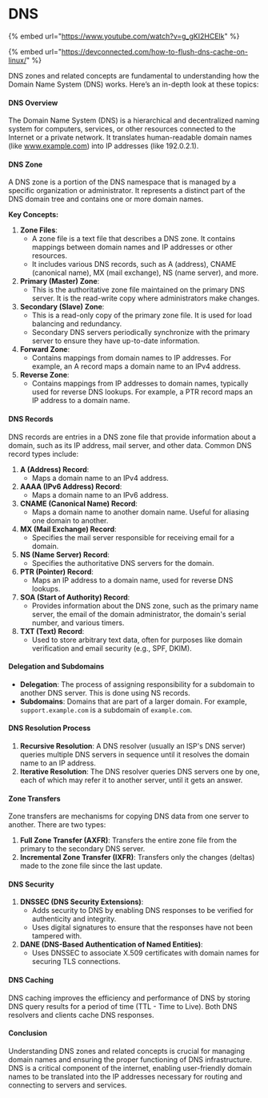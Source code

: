 # DNS

{% embed url="https://www.youtube.com/watch?v=g_gKI2HCElk" %}

{% embed url="https://devconnected.com/how-to-flush-dns-cache-on-linux/" %}

DNS zones and related concepts are fundamental to understanding how the Domain Name System (DNS) works. Here’s an in-depth look at these topics:

#### DNS Overview

The Domain Name System (DNS) is a hierarchical and decentralized naming system for computers, services, or other resources connected to the Internet or a private network. It translates human-readable domain names (like www.example.com) into IP addresses (like 192.0.2.1).

#### DNS Zone

A DNS zone is a portion of the DNS namespace that is managed by a specific organization or administrator. It represents a distinct part of the DNS domain tree and contains one or more domain names.

**Key Concepts:**

1. **Zone Files**:
   * A zone file is a text file that describes a DNS zone. It contains mappings between domain names and IP addresses or other resources.
   * It includes various DNS records, such as A (address), CNAME (canonical name), MX (mail exchange), NS (name server), and more.
2. **Primary (Master) Zone**:
   * This is the authoritative zone file maintained on the primary DNS server. It is the read-write copy where administrators make changes.
3. **Secondary (Slave) Zone**:
   * This is a read-only copy of the primary zone file. It is used for load balancing and redundancy.
   * Secondary DNS servers periodically synchronize with the primary server to ensure they have up-to-date information.
4. **Forward Zone**:
   * Contains mappings from domain names to IP addresses. For example, an A record maps a domain name to an IPv4 address.
5. **Reverse Zone**:
   * Contains mappings from IP addresses to domain names, typically used for reverse DNS lookups. For example, a PTR record maps an IP address to a domain name.

#### DNS Records

DNS records are entries in a DNS zone file that provide information about a domain, such as its IP address, mail server, and other data. Common DNS record types include:

1. **A (Address) Record**:
   * Maps a domain name to an IPv4 address.
2. **AAAA (IPv6 Address) Record**:
   * Maps a domain name to an IPv6 address.
3. **CNAME (Canonical Name) Record**:
   * Maps a domain name to another domain name. Useful for aliasing one domain to another.
4. **MX (Mail Exchange) Record**:
   * Specifies the mail server responsible for receiving email for a domain.
5. **NS (Name Server) Record**:
   * Specifies the authoritative DNS servers for the domain.
6. **PTR (Pointer) Record**:
   * Maps an IP address to a domain name, used for reverse DNS lookups.
7. **SOA (Start of Authority) Record**:
   * Provides information about the DNS zone, such as the primary name server, the email of the domain administrator, the domain's serial number, and various timers.
8. **TXT (Text) Record**:
   * Used to store arbitrary text data, often for purposes like domain verification and email security (e.g., SPF, DKIM).

#### Delegation and Subdomains

* **Delegation**: The process of assigning responsibility for a subdomain to another DNS server. This is done using NS records.
* **Subdomains**: Domains that are part of a larger domain. For example, `support.example.com` is a subdomain of `example.com`.

#### DNS Resolution Process

1. **Recursive Resolution**: A DNS resolver (usually an ISP's DNS server) queries multiple DNS servers in sequence until it resolves the domain name to an IP address.
2. **Iterative Resolution**: The DNS resolver queries DNS servers one by one, each of which may refer it to another server, until it gets an answer.

#### Zone Transfers

Zone transfers are mechanisms for copying DNS data from one server to another. There are two types:

1. **Full Zone Transfer (AXFR)**: Transfers the entire zone file from the primary to the secondary DNS server.
2. **Incremental Zone Transfer (IXFR)**: Transfers only the changes (deltas) made to the zone file since the last update.

#### DNS Security

1. **DNSSEC (DNS Security Extensions)**:
   * Adds security to DNS by enabling DNS responses to be verified for authenticity and integrity.
   * Uses digital signatures to ensure that the responses have not been tampered with.
2. **DANE (DNS-Based Authentication of Named Entities)**:
   * Uses DNSSEC to associate X.509 certificates with domain names for securing TLS connections.

#### DNS Caching

DNS caching improves the efficiency and performance of DNS by storing DNS query results for a period of time (TTL - Time to Live). Both DNS resolvers and clients cache DNS responses.

#### Conclusion

Understanding DNS zones and related concepts is crucial for managing domain names and ensuring the proper functioning of DNS infrastructure. DNS is a critical component of the internet, enabling user-friendly domain names to be translated into the IP addresses necessary for routing and connecting to servers and services.
